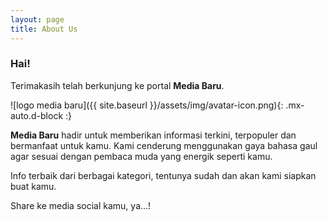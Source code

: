 ```yaml
---
layout: page
title: About Us
---
```


### Hai!

Terimakasih telah berkunjung ke portal **Media Baru**.

![logo media baru]({{ site.baseurl }}/assets/img/avatar-icon.png){: .mx-auto.d-block :}

**Media Baru** hadir untuk memberikan informasi terkini, terpopuler dan bermanfaat untuk kamu. Kami cenderung menggunakan gaya bahasa gaul agar sesuai dengan pembaca muda yang energik seperti kamu.

Info terbaik dari berbagai kategori, tentunya sudah dan akan kami siapkan buat kamu.

Share ke media social kamu, ya...!
